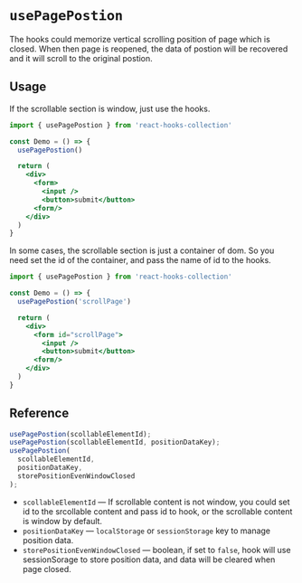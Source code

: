 # `usePagePostion`

The hooks could memorize vertical scrolling position of page which is closed. When then page is reopened, the data of postion will be recovered and it will scroll to the original postion.

## Usage

If the scrollable section is window, just use the hooks.

```jsx
import { usePagePostion } from 'react-hooks-collection'

const Demo = () => {
  usePagePostion()

  return (
    <div>
      <form>
        <input />
        <button>submit</button>
      <form/>
    </div>
  )
}
```

In some cases, the scrollable section is just a container of dom. So you need set the id of the container, and pass the name of id to the hooks.

```jsx
import { usePagePostion } from 'react-hooks-collection'

const Demo = () => {
  usePagePostion('scrollPage')

  return (
    <div>
      <form id="scrollPage">
        <input />
        <button>submit</button>
      <form/>
    </div>
  )
}
```

## Reference

```js
usePagePostion(scollableElementId);
usePagePostion(scollableElementId, positionDataKey);
usePagePostion(
  scollableElementId,
  positionDataKey,
  storePositionEvenWindowClosed
);
```

- `scollableElementId` &mdash; If scrollable content is not window, you could set id to the srcollable content and pass id to hook, or the scrollable content is window by default.
- `positionDataKey` &mdash; `localStorage` or `sessionStorage` key to manage position data.
- `storePositionEvenWindowClosed` &mdash; boolean, if set to `false`, hook will use sessionSorage to store position data, and data will be cleared when page closed.

